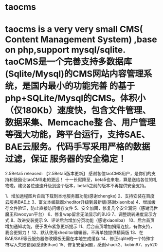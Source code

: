 taocms
======

taocms is a very very small CMS( Content Management System) ,base on php,support mysql/sqlite.
taoCMS是一个完善支持多数据库(Sqlite/Mysql)的CMS网站内容管理系统，是国内最小的功能完善
的基于php+SQLite/Mysql的CMS。体积小（仅180Kb）速度快，包含文件管理、数据采集、Memcache整
合、用户管理等强大功能，跨平台运行，支持SAE、BAE云服务。代码手写采用严格的数据过滤，保证
服务器的安全稳定！
========
2.5Beta5 released:
【2.5Beta5版本更新】
感谢各位taoCMS用户，是你们的支持和鼓励让taoCMS走的更远！
十一长假降至，beta5也来啦，算是送给各位的礼物啦。建议各位速速升级到这个版本，beta5之前的版本不再提供安全支持。

1、增加远程图片自动下载到本地服务器功能(感谢chengke)
2、支持安装在百度云服务BAE上
3、富文本编辑器xheditor升级到最新版(感谢xiaoniba)
4、增加缓存文件验证，防止直接访问缓存文件
5、安全加固，修复几个安全漏洞（感谢混世魔王和wooyun平台）
6、修复wap留言无法显示的BUG
7、调整跳转进度显示方式
8、改进安装提示
9、评论后台增加分页功能（感谢xiaoniba）
10、后台首页增加通知功能，便于发布紧急更新提示
11、后台首页增加捐赠连接，有你支持，我会更努力！
12、默认使用xheditor编辑器，不再单独提供精简版
13、在BAE/SAE等云服务器修改模板无需在本地生成缓存
14、修正sqlite的一个特殊字符写入失败错误(感谢Ethan)
15、修复安全问题，感谢shack2、kobin97、yy520
